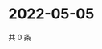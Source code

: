 # 2022-05-05

共 0 条

<!-- BEGIN WEIBO -->
<!-- 最后更新时间 Thu May 05 2022 23:01:32 GMT+0800 (China Standard Time) -->

<!-- END WEIBO -->
